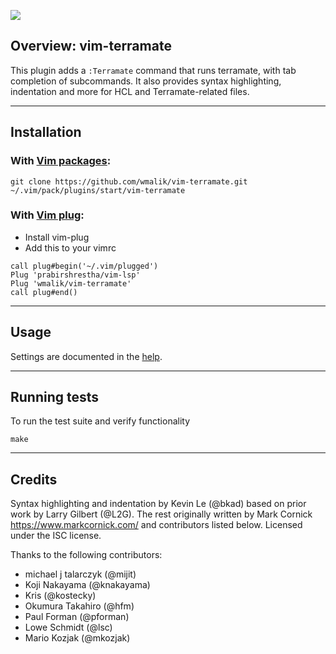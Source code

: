 [![](https://img.shields.io/badge/Supports%20Terraform%20Version-%3E%3D1.0.0-blue.svg)](https://github.com/hashicorp/terraform/blob/v1.0.0/CHANGELOG.md)

## Overview: vim-terramate

This plugin adds a `:Terramate` command that runs terramate, with tab completion
of subcommands.
It also provides syntax highlighting, indentation and more for HCL and
Terramate-related files.

---

## Installation

### With [Vim packages](http://vimhelp.appspot.com/repeat.txt.html#packages):

```
git clone https://github.com/wmalik/vim-terramate.git ~/.vim/pack/plugins/start/vim-terramate
```

### With [Vim plug](https://github.com/junegunn/vim-plug):

* Install vim-plug
* Add this to your vimrc

```vimscript
call plug#begin('~/.vim/plugged')
Plug 'prabirshrestha/vim-lsp'
Plug 'wmalik/vim-terramate'
call plug#end()
```

---

## Usage

Settings are documented in the [help](doc).

---

## Running tests

To run the test suite and verify functionality

    make

---

## Credits

Syntax highlighting and indentation by Kevin Le (@bkad) based on prior work by
Larry Gilbert (@L2G).
The rest originally written by Mark Cornick <https://www.markcornick.com/> and
contributors listed below.
Licensed under the ISC license.

Thanks to the following contributors:

- michael j talarczyk (@mijit)
- Koji Nakayama (@knakayama)
- Kris (@kostecky)
- Okumura Takahiro (@hfm)
- Paul Forman (@pforman)
- Lowe Schmidt (@lsc)
- Mario Kozjak (@mkozjak)
